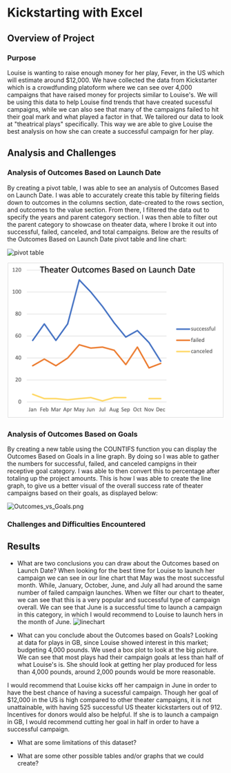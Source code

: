 # Kickstarting with Excel

## Overview of Project

### Purpose

Louise is wanting to raise enough money for her play, Fever, in the US which will estimate around $12,000. We have collected the data from Kickstarter which is a crowdfunding platoform where we can see over 4,000 campaigns that have raised money for projects similar to Louise's. We will be using this data to help Louise find trends that have created sucessful campaigns, while we can also see that many of the campaigns failed to hit their goal mark and what played a factor in that. We tailored our data to look at "theatrical plays" specifically. This way we are able to give Louise the best analysis on how she can create a successful campaign for her play.

## Analysis and Challenges

### Analysis of Outcomes Based on Launch Date

By creating a pivot table, I was able to see an analysis of Outcomes Based on Launch Date. I was able to accurately create this table by filtering fields down to outcomes in the columns section, date-created to the rows section, and outcomes to the value section. From there, I filtered the data out to specify the years and parent category section. I was then able to filter out the parent category to showcase on theater data, where I broke it out into successful, failed, canceled, and total campaigns. Below are the results of the Outcomes Based on Launch Date pivot table and line chart:

![pivot table](resources/pivottable.png)

![Theater_Outcomes_vs_Launch.png](resources/Theater_Outcomes_vs_Launch.png)

### Analysis of Outcomes Based on Goals

By creating a new table using the COUNTIFS function you can display the Outcomes Based on Goals in a line graph. By doing so I was able to gather the numbers for successful, failed, and canceled campigns in their receptive goal category. I was able to then convert this to percentage after totaling up the project amounts. This is how I was able to create the line graph, to give us a better visual of the overall success rate of theater campaigns based on their goals, as displayed below:

![Outcomes_vs_Goals.png](resources/linegraph.png) 


### Challenges and Difficulties Encountered

## Results

- What are two conclusions you can draw about the Outcomes based on Launch Date?
When looking for the best time for Louise to launch her campaign we can see in our line chart that May was the most successful month. While, January, October, June, and July all had around the same number of failed campaign launches. When we filter our chart to theater, we can see that this is a very popular and successful type of campaign overall. We can see that June is a successful time to launch a campaign in this category, in which I would recommend to Louise to launch hers in the month of June. 
![linechart](path/to/linechart.png)

- What can you conclude about the Outcomes based on Goals?
Looking at data for plays in GB, since Louise showed interest in this market; budgeting 4,000 pounds. We used a box plot to look at the big picture. We can see that most plays had their campaign goals at less than half of what Louise's is. She should look at getting her play produced for less than 4,000 pounds, around 2,000 pounds would be more reasonable.

I would recommend that Louise kicks off her campaign in June in order to have the best chance of having a sucessful campaign. Though her goal of $12,000 in the US is high compared to other theater campaigns, it is not unattainable, with having 525 successful US theater kickstarters out of 912. Incentives for donors would also be helpful. If she is to launch a campaign in GB, I would recommend cutting her goal in half in order to have a successful campaign. 

- What are some limitations of this dataset?

- What are some other possible tables and/or graphs that we could create?




